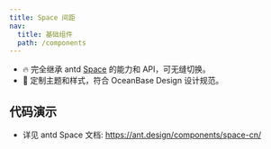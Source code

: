 ```yaml
---
title: Space 间距
nav:
  title: 基础组件
  path: /components
---
```


- 🔥 完全继承 antd [Space](https://ant.design/components/space-cn/) 的能力和 API，可无缝切换。
- 💄 定制主题和样式，符合 OceanBase Design 设计规范。

## 代码演示

<code src="./demo/basic.tsx" title="基本用法"></code> </code> <code src="./demo/vertical.tsx" title="相邻组件垂直间距"></code> <code src="./demo/wrap.tsx" title="自动换行"></code>

- 详见 antd Space 文档: https://ant.design/components/space-cn/
